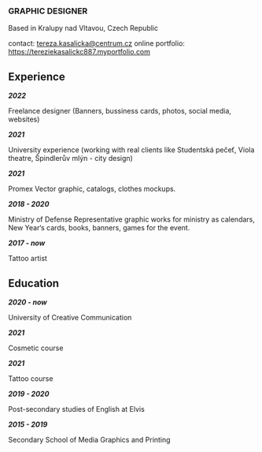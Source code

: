 ### GRAPHIC DESIGNER

Based in Kralupy nad Vltavou, Czech Republic


contact: tereza.kasalicka@centrum.cz
online portfolio: https://tereziekasalickc887.myportfolio.com


## Experience

***2022***

Freelance designer
(Banners, bussiness cards, photos, social media, websites)



***2021***

University experience
(working with real clients like Studentská pečeť, Viola theatre, Špindlerův mlýn - city design)


***2021***

Promex
Vector graphic, catalogs, clothes mockups.


***2018 - 2020***

Ministry of Defense
Representative graphic works for ministry as calendars, New Year‘s cards, books, banners, games for the event.

***2017 - now***

Tattoo artist

## Education

***2020 - now***

University of Creative Communication

***2021***

Cosmetic course

***2021***

Tattoo course

***2019 - 2020***

Post-secondary studies of English at Elvis

***2015 - 2019***

Secondary School of Media Graphics and Printing
